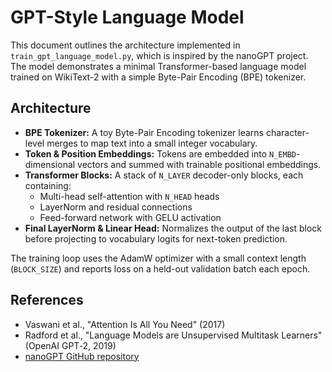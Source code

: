 # GPT-Style Language Model

This document outlines the architecture implemented in `train_gpt_language_model.py`, which is inspired by the nanoGPT project. The model demonstrates a minimal Transformer-based language model trained on WikiText-2 with a simple Byte-Pair Encoding (BPE) tokenizer.

## Architecture

- **BPE Tokenizer:** A toy Byte-Pair Encoding tokenizer learns character-level merges to map text into a small integer vocabulary.
- **Token & Position Embeddings:** Tokens are embedded into `N_EMBD`-dimensional vectors and summed with trainable positional embeddings.
- **Transformer Blocks:** A stack of `N_LAYER` decoder-only blocks, each containing:
  - Multi-head self-attention with `N_HEAD` heads
  - LayerNorm and residual connections
  - Feed-forward network with GELU activation
- **Final LayerNorm & Linear Head:** Normalizes the output of the last block before projecting to vocabulary logits for next-token prediction.

The training loop uses the AdamW optimizer with a small context length (`BLOCK_SIZE`) and reports loss on a held-out validation batch each epoch.

## References

- Vaswani et al., "Attention Is All You Need" (2017)
- Radford et al., "Language Models are Unsupervised Multitask Learners" (OpenAI GPT‑2, 2019)
- [nanoGPT GitHub repository](https://github.com/karpathy/nanoGPT)
